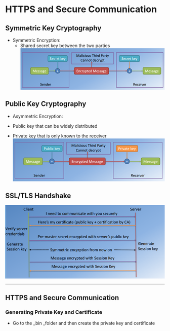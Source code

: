#  HTTPS and Secure Communication

##  Symmetric Key Cryptography

* Symmetric Encryption:
  * Shared secret key between the two parties![](/assets/BackendW4_1SE.png)

##  Public Key Cryptography

*  Asymmetric Encryption:

  * Public key that can be widely distributed 

  * Private key that is only known to the receiver![](/assets/backendAE.png)

##  SSL/TLS Handshake

![](/assets/backendW4_1handshake.png)

---

## HTTPS and Secure Communication

### Generating Private Key and Certificate

* Go to the _bin _folder and then create the private key and certificate  



